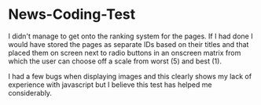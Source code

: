 # News-Coding-Test
I didn't manage to get onto the ranking system for the pages. If I had done I would have stored the pages as separate IDs based on their titles and that placed them on screen next to radio buttons in an onscreen matrix from which the user can choose off a scale from worst (5) and best (1).

I had a few bugs when displaying images and this clearly shows my lack of experience with javascript but I believe this test has helped me considerably.
